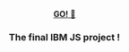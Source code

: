 
<div align="center" dir="auto">
  <a href="https://anouar4070.github.io/Single-page-portfolio/">
 <strong> GO!</strong> 🚀
  </a>
  <div class="markdown-heading" dir="auto"><h3 align="center" tabindex="-1" class="heading-element" dir="auto">The final IBM JS project !</h3></div>
  
</div>
